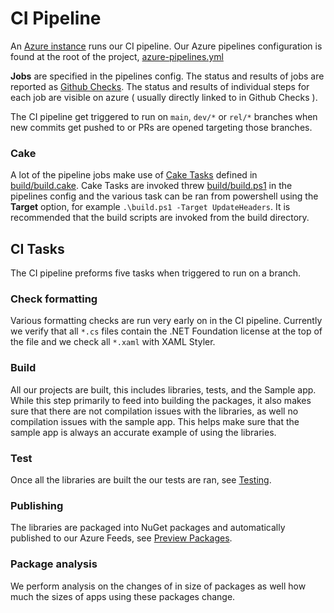 # CI Pipeline
An [Azure instance](https://dev.azure.com/dotnet/CommunityToolkit) runs our CI pipeline. Our Azure pipelines configuration is found at the root of the project, [azure-pipelines.yml](https://github.com/CommunityToolkit/WindowsCommunityToolkit/blob/main/azure-pipelines.yml)

**Jobs** are specified in the pipelines config. The status and results of jobs are reported as [Github Checks](https://docs.github.com/en/github/collaborating-with-pull-requests/collaborating-on-repositories-with-code-quality-features/about-status-checks). The status and results of individual steps for each job are visible on azure ( usually directly linked to in Github Checks ).

The CI pipeline get triggered to run on `main`, `dev/*` or `rel/*` branches when new commits get pushed to or PRs are opened targeting those branches.

### Cake
A lot of the pipeline jobs make use of [Cake Tasks](https://cakebuild.net/docs/writing-builds/tasks/) defined in [build/build.cake](https://github.com/CommunityToolkit/WindowsCommunityToolkit/blob/main/build/build.cake). Cake Tasks are invoked threw [build/build.ps1](https://github.com/CommunityToolkit/WindowsCommunityToolkit/blob/main/build/build.ps1) in the pipelines config and the various task can be ran from powershell using the **Target** option, for example `.\build.ps1 -Target UpdateHeaders`. It is recommended that the build scripts are invoked from the build directory.

## CI Tasks
The CI pipeline preforms five tasks when triggered to run on a branch.

### Check formatting
Various formatting checks are run very early on in the CI pipeline. Currently we verify that all `*.cs` files contain the .NET Foundation license at the top of the file and we check all `*.xaml` with XAML Styler.

### Build
All our projects are built, this includes libraries, tests, and the Sample app. While this step primarily to feed into building the packages, it also makes sure that there are not compilation issues with the libraries, as well no compilation issues with the sample app. This helps make sure that the sample app is always an accurate example of using the libraries.

### Test
Once all the libraries are built the our tests are ran, see [Testing](Testing.md).

### Publishing
The libraries are packaged into NuGet packages and automatically published to our Azure Feeds, see [Preview Packages](https://github.com/CommunityToolkit/WindowsCommunityToolkit/wiki/Preview-Packages).

### Package analysis
We perform analysis on the changes of in size of packages as well how much the sizes of apps using these packages change.